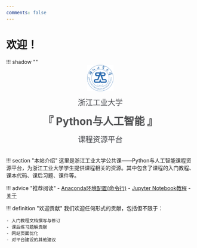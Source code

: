 ```yaml
---
comments: false
---
```

# 欢迎！
!!! shadow ""
    <br>
    <img src="./ZJUT_logo.png" class="logo-img" style="width: 70px; height: 70px; display: block; margin: 0 auto; text-align: center">
    <div align="center" style="font-size:20px;margin:15px;color:#484a4fff">
        浙江工业大学
    </div>
    <div align="center" style="font-size:28px;font-weight:bold;color:#505153ff">
        『 Python与人工智能 』
    </div>
    <div align="center" style="font-size:20px;margin:15px;color:#484a4fff">
       课程资源平台
    </div>
    <br>
!!! section "本站介绍"
    这里是浙江工业大学公共课——Python与人工智能课程资源平台，为浙江工业大学学生提供课程相关的资源。其中包含了课程的入门教程、课本代码、课后习题、课件等。

!!! advice "推荐阅读"
    - [Anaconda环境配置(命令行)](./start_guide/anaconda/anaconda_env.md)
    - [Jupyter Notebook教程](./start_guide/jupyter_notebook/jupyter_notebook.md)
    - [关于](./about/about.md)

!!! definition "欢迎贡献"
    我们欢迎任何形式的贡献，包括但不限于：

    - 入门教程文档撰写与修订
    - 课后练习题解贡献
    - 网站页面优化
    - 对平台建设的其他建议


